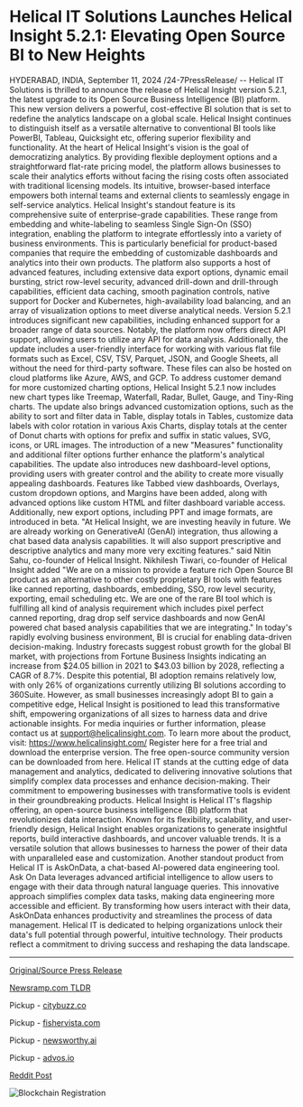 # Helical IT Solutions Launches Helical Insight 5.2.1: Elevating Open Source BI to New Heights

HYDERABAD, INDIA, September 11, 2024 /24-7PressRelease/ -- Helical IT Solutions is thrilled to announce the release of Helical Insight version 5.2.1, the latest upgrade to its Open Source Business Intelligence (BI) platform. This new version delivers a powerful, cost-effective BI solution that is set to redefine the analytics landscape on a global scale. Helical Insight continues to distinguish itself as a versatile alternative to conventional BI tools like PowerBI, Tableau, Quicksight etc, offering superior flexibility and functionality.  At the heart of Helical Insight's vision is the goal of democratizing analytics. By providing flexible deployment options and a straightforward flat-rate pricing model, the platform allows businesses to scale their analytics efforts without facing the rising costs often associated with traditional licensing models. Its intuitive, browser-based interface empowers both internal teams and external clients to seamlessly engage in self-service analytics.  Helical Insight's standout feature is its comprehensive suite of enterprise-grade capabilities. These range from embedding and white-labeling to seamless Single Sign-On (SSO) integration, enabling the platform to integrate effortlessly into a variety of business environments. This is particularly beneficial for product-based companies that require the embedding of customizable dashboards and analytics into their own products. The platform also supports a host of advanced features, including extensive data export options, dynamic email bursting, strict row-level security, advanced drill-down and drill-through capabilities, efficient data caching, smooth pagination controls, native support for Docker and Kubernetes, high-availability load balancing, and an array of visualization options to meet diverse analytical needs.  Version 5.2.1 introduces significant new capabilities, including enhanced support for a broader range of data sources. Notably, the platform now offers direct API support, allowing users to utilize any API for data analysis. Additionally, the update includes a user-friendly interface for working with various flat file formats such as Excel, CSV, TSV, Parquet, JSON, and Google Sheets, all without the need for third-party software. These files can also be hosted on cloud platforms like Azure, AWS, and GCP.  To address customer demand for more customized charting options, Helical Insight 5.2.1 now includes new chart types like Treemap, Waterfall, Radar, Bullet, Gauge, and Tiny-Ring charts. The update also brings advanced customization options, such as the ability to sort and filter data in Table, display totals in Tables, customize data labels with color rotation in various Axis Charts, display totals at the center of Donut charts with options for prefix and suffix in static values, SVG, icons, or URL images. The introduction of a new "Measures" functionality and additional filter options further enhance the platform's analytical capabilities.  The update also introduces new dashboard-level options, providing users with greater control and the ability to create more visually appealing dashboards. Features like Tabbed view dashboards, Overlays, custom dropdown options, and Margins have been added, along with advanced options like custom HTML and filter dashboard variable access. Additionally, new export options, including PPT and image formats, are introduced in beta.  "At Helical Insight, we are investing heavily in future. We are already working on GenerativeAI (GenAI) integration, thus allowing a chat based data analysis capabilities. It will also support prescriptive and descriptive analytics and many more very exciting features." said Nitin Sahu, co-founder of Helical Insight.  Nikhilesh Tiwari, co-founder of Helical Insight added "We are on a mission to provide a feature rich Open Source BI product as an alternative to other costly proprietary BI tools with features like canned reporting, dashboards, embedding, SSO, row level security, exporting, email scheduling etc. We are one of the rare BI tool which is fulfilling all kind of analysis requirement which includes pixel perfect canned reporting, drag drop self service dashboards and now GenAI powered chat based analysis capabilities that we are integrating."  In today's rapidly evolving business environment, BI is crucial for enabling data-driven decision-making. Industry forecasts suggest robust growth for the global BI market, with projections from Fortune Business Insights indicating an increase from $24.05 billion in 2021 to $43.03 billion by 2028, reflecting a CAGR of 8.7%. Despite this potential, BI adoption remains relatively low, with only 26% of organizations currently utilizing BI solutions according to 360Suite. However, as small businesses increasingly adopt BI to gain a competitive edge, Helical Insight is positioned to lead this transformative shift, empowering organizations of all sizes to harness data and drive actionable insights.  For media inquiries or further information, please contact us at support@helicalinsight.com. To learn more about the product, visit: https://www.helicalinsight.com/ Register here for a free trial and download the enterprise version. The free open-source community version can be downloaded from here.  Helical IT stands at the cutting edge of data management and analytics, dedicated to delivering innovative solutions that simplify complex data processes and enhance decision-making. Their commitment to empowering businesses with transformative tools is evident in their groundbreaking products.  Helical Insight is Helical IT's flagship offering, an open-source business intelligence (BI) platform that revolutionizes data interaction. Known for its flexibility, scalability, and user-friendly design, Helical Insight enables organizations to generate insightful reports, build interactive dashboards, and uncover valuable trends. It is a versatile solution that allows businesses to harness the power of their data with unparalleled ease and customization.  Another standout product from Helical IT is AskOnData, a chat-based AI-powered data engineering tool. Ask On Data leverages advanced artificial intelligence to allow users to engage with their data through natural language queries. This innovative approach simplifies complex data tasks, making data engineering more accessible and efficient. By transforming how users interact with their data, AskOnData enhances productivity and streamlines the process of data management.  Helical IT is dedicated to helping organizations unlock their data's full potential through powerful, intuitive technology. Their products reflect a commitment to driving success and reshaping the data landscape. 

---

[Original/Source Press Release](https://www.24-7pressrelease.com/press-release/514188/helical-it-solutions-launches-helical-insight-521-elevating-open-source-bi-to-new-heights)
                    

[Newsramp.com TLDR](https://newsramp.com/curated-news/helical-it-solutions-unveils-helical-insight-5-2-1-redefining-analytics-with-powerful-new-features/f66a8fb4cd8701fac902df40436ea8e4) 


Pickup - [citybuzz.co](https://citybuzz.co/2024/09/11/helical-insight-5-2-1-redefines-open-source-business-intelligence)

Pickup - [fishervista.com](https://fishervista.com/en/helical-it-solutions-unveils-helical-insight-5-2-1-a-leap-forward-in-open-source-bi/20246685)

Pickup - [newsworthy.ai](https://newsworthy.ai/curated/helical-insight-5-2-1-revolutionizes-open-source-business-intelligence/20246685)

Pickup - [advos.io](https://advos.io/en/helical-it-solutions-unveils-helical-insight-5-2-1-a-game-changer-in-open-source-bi/20246685)
 



[Reddit Post](https://www.reddit.com/r/FinancialNewsramp/comments/1fe473b/helical_it_solutions_unveils_helical_insight_521/) 



![Blockchain Registration](https://cdn.newsramp.app/24-7PressRelease/qrcode/249/11/wolfIIiZ.webp)